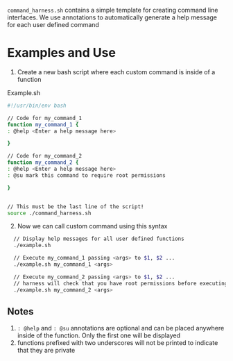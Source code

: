 `command_harness.sh` contains a simple template for creating command line interfaces. We use annotations to automatically generate a help message for each user defined command

# Examples and Use
1. Create a new bash script where each custom command is inside of a function

  Example.sh
  ```bash
  #!/usr/bin/env bash

  // Code for my_command_1
  function my_command_1 {
  : @help <Enter a help message here>

  }

  // Code for my_command_2
  function my_command_2 {
  : @help <Enter a help message here>
  : @su mark this command to require root permissions

  }


  // This must be the last line of the script!
  source ./command_harness.sh
  ```

2. Now we can call custom command using this syntax

```bash
  // Display help messages for all user defined functions
  ./example.sh

  // Execute my_command_1 passing <args> to $1, $2 ...
  ./example.sh my_command_1 <args>

  // Execute my_command_2 passing <args> to $1, $2 ...
  // harness will check that you have root permissions before executing
  ./example.sh my_command_2 <args>
```

## Notes

1. `: @help` and `: @su` annotations are optional and can be placed anywhere inside of the function. Only the first one will be displayed
2. functions prefixed with two underscores will not be printed to indicate that they are private

